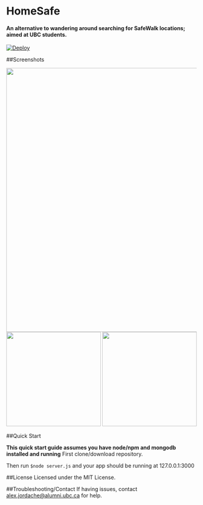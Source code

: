 # HomeSafe

#### An alternative to wandering around searching for SafeWalk locations; aimed at UBC students.

[![Deploy](https://www.herokucdn.com/deploy/button.svg)](https://heroku.com/deploy)

##Screenshots

<img width="700px" src="https://raw.githubusercontent.com/whitef0x0/HomeSafe/master/design/screenshots/screenshot_desktop.png">
<img width="250px" src="https://raw.githubusercontent.com/whitef0x0/HomeSafe/master/design/screenshots/screenshot_mobile1.png">
<img width="250px" src="https://raw.githubusercontent.com/whitef0x0/HomeSafe/master/design/screenshots/screenshot_mobile2.png">

##Quick Start

**This quick start guide assumes you have node/npm and mongodb installed and running**
First clone/download repository.

Then run ```$node server.js``` and your app should be running at 127.0.0.1:3000

##License
Licensed under the MIT License.

##Troubleshooting/Contact
If having issues, contact alex.jordache@alumni.ubc.ca for help.

